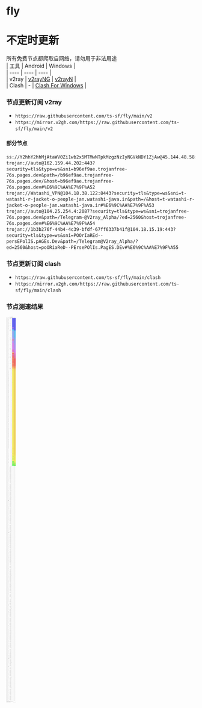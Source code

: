 # fly
# 不定时更新
所有免费节点都爬取自网络，请勿用于非法用途  
|  工具  | Android  | Windows  |  
|  ----  | ----   | ----  |  
| v2ray  | [v2rayNG](https://github.com/2dust/v2rayNG/releases) | [v2rayN](https://github.com/2dust/v2rayN/releases) |  
| Clash  | - | [Clash For Windows](https://github.com/2dust/clashN/releases) | 
  
### 节点更新订阅  v2ray
- `https://raw.githubusercontent.com/ts-sf/fly/main/v2`  
- `https://mirror.v2gh.com/https://raw.githubusercontent.com/ts-sf/fly/main/v2`  

#### 部分节点  
``` 
ss://Y2hhY2hhMjAtaWV0Zi1wb2x5MTMwNTpkMzgzNzIyNGVkNDY1ZjAw@45.144.48.58:57456#%E6%9C%AA%E7%9F%A5%207.8MB%2Fs
trojan://auto@162.159.44.202:443?security=tls&type=ws&sni=b96ef9ae.trojanfree-76s.pages.dev&path=/b96ef9ae.trojanfree-76s.pages.dev/&host=b96ef9ae.trojanfree-76s.pages.dev#%E6%9C%AA%E7%9F%A52
trojan://Watashi_VPN@104.18.38.122:8443?security=tls&type=ws&sni=t-watashi-r-jacket-o-people-jan.watashi-java.ir&path=/&host=t-watashi-r-jacket-o-people-jan.watashi-java.ir#%E6%9C%AA%E7%9F%A53
trojan://auto@104.25.254.4:2087?security=tls&type=ws&sni=trojanfree-76s.pages.dev&path=/Telegram-@V2ray_Alpha/?ed=2560&host=trojanfree-76s.pages.dev#%E6%9C%AA%E7%9F%A54
trojan://1b3b276f-44b4-4c39-bfdf-67ff6337b41f@104.18.15.19:443?security=tls&type=ws&sni=POOrIaREd--persEPolIS.pAGEs.Dev&path=/Telegram@V2ray_Alpha/?ed=2560&host=poORiaReD--PErsePOlIs.PagES.DEv#%E6%9C%AA%E7%9F%A55
```
### 节点更新订阅  clash
- `https://raw.githubusercontent.com/ts-sf/fly/main/clash`  
- `https://mirror.v2gh.com/https://raw.githubusercontent.com/ts-sf/fly/main/clash`  

### 节点测速结果
![image](traffic.png)
